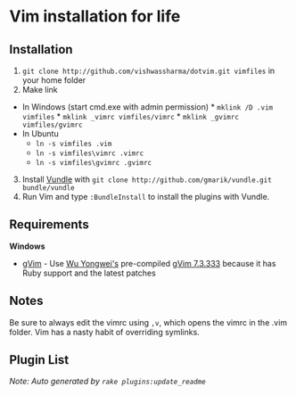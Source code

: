 # Vim installation for life

## Installation

1. `git clone http://github.com/vishwassharma/dotvim.git vimfiles` in your home folder
2. Make link
  - In Windows (start cmd.exe with admin permission)
        * `mklink /D .vim vimfiles`
        * `mklink _vimrc vimfiles/vimrc`
        * `mklink _gvimrc vimfiles/gvimrc`
  - In Ubuntu 
      * `ln -s vimfiles .vim`
      * `ln -s vimfiles\vimrc .vimrc`
      * `ln -s vimfiles\gvimrc .gvimrc`
3. Install [Vundle](https://github.com/gmarik/vundle) with `git clone http://github.com/gmarik/vundle.git bundle/vundle` 
4. Run Vim and type `:BundleInstall` to install the plugins with Vundle.

## Requirements

**Windows**

 * [gVim](http://www.vim.org/download.php#pc) - Use [Wu Yongwei's](http://wyw.dcweb.cn) pre-compiled [gVim 7.3.333](http://wyw.dcweb.cn/download.asp?path=vim&file=gvim73.zip) because it has Ruby support and the latest patches
 
## Notes

Be sure to always edit the vimrc using `,v`, which opens the vimrc in the .vim folder. Vim has a nasty habit of overriding symlinks.


## Plugin List

_Note: Auto generated by `rake plugins:update_readme`_
